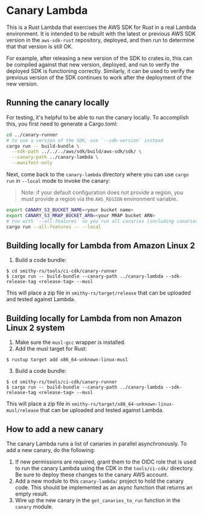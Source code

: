 Canary Lambda
=============

This is a Rust Lambda that exercises the AWS SDK for Rust in a real Lambda
environment. It is intended to be rebuilt with the latest or previous AWS
SDK version in the `aws-sdk-rust` repository, deployed, and then run to
determine that that version is still OK.

For example, after releasing a new version of the SDK to crates.io, this
can be compiled against that new version, deployed, and run to verify the
deployed SDK is functioning correctly. Similarly, it can be used to verify
the previous version of the SDK continues to work after the deployment
of the new version.

Running the canary locally
--------------------------
For testing, it's helpful to be able to run the canary locally. To accomplish this, you first need to generate a
Cargo.toml:

```bash
cd ../canary-runner
# to use a version of the SDK, use `--sdk-version` instead
cargo run -- build-bundle \
  --sdk-path ../../../aws/sdk/build/aws-sdk/sdk/ \
  --canary-path ../canary-lambda \
  --manifest-only
```

Next, come back to the `canary-lambda` directory where you can use `cargo run` in `--local` mode to
invoke the canary:

> Note: if your default configuration does not provide a region, you must provide a region via the `AWS_REGION`
> environment variable.

```bash
export CANARY_S3_BUCKET_NAME=<your bucket name>
export CANARY_S3_MRAP_BUCKET_ARN=<your MRAP bucket ARN>
# run with `--all-features` so you run all canaries (including canaries that don't work against older versions)
cargo run --all-features -- --local
```

Building locally for Lambda from Amazon Linux 2
-----------------------------------------------

1. Build a code bundle:

```
$ cd smithy-rs/tools/ci-cdk/canary-runner
$ cargo run -- build-bundle --canary-path ../canary-lambda --sdk-release-tag <release-tag> --musl
```

This will place a zip file in `smithy-rs/target/release` that can be uploaded and tested against Lambda.


Building locally for Lambda from non Amazon Linux 2 system
----------------------------------------------------------

1. Make sure the `musl-gcc` wrapper is installed.
2. Add the musl target for Rust:

```
$ rustup target add x86_64-unknown-linux-musl
```

3. Build a code bundle:

```
$ cd smithy-rs/tools/ci-cdk/canary-runner
$ cargo run -- build-bundle --canary-path ../canary-lambda --sdk-release-tag <release-tag> --musl
```

This will place a zip file in `smithy-rs/target/x86_64-unknown-linux-musl/release` that can be
uploaded and tested against Lambda.


How to add a new canary
----------------------

The canary Lambda runs a list of canaries in parallel asynchronously. To add a new canary,
do the following:

1. If new permissions are required, grant them to the OIDC role that is used to
   run the canary Lambda using the CDK in the `tools/ci-cdk/` directory. Be sure
   to deploy these changes to the canary AWS account.
2. Add a new module to this `canary-lambda/` project to hold the canary code. This
   should be implemented as an async function that returns an empty result.
3. Wire up the new canary in the `get_canaries_to_run` function in the `canary` module.
